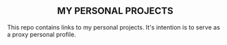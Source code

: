 <h2 align="center">MY PERSONAL PROJECTS</h2>

This repo contains links to my personal projects. It's intention is to serve as a proxy personal profile. 

